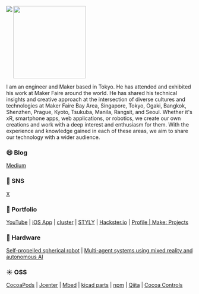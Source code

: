 <img align="left" src="https://github-readme-stats.vercel.app/api?username=tichise&count_private=true&show_icons=true" /><img src="https://github-readme-stats.vercel.app/api/top-langs/?username=tichise" height="195px" />

I am an engineer and Maker based in Tokyo. He has attended and exhibited his work at Maker Faire around the world. He has shared his technical insights and creative approach at the intersection of diverse cultures and technologies at Maker Faire Bay Area, Singapore, Tokyo, Ogaki, Bangkok, Shenzhen, Prague, Kyoto, Tsukuba, Manila, Rangsit, and Seoul. Whether it's xR, smartphone apps, web applications, or robotics, we create our own creations and work with a deep interest and enthusiasm for them. With the experience and knowledge gained in each of these areas, we aim to share our technology with a wider audience.

### 😄 Blog
[Medium](https://medium.com/tichise)

### 📍 SNS
[X](https://twitter.com/tichise)

### 🚗 Portfolio
[YouTube](https://www.youtube.com/channel/UClGPdAFB6kcgkg77eS4gyNw) | [iOS App](https://apps.apple.com/jp/developer/takuya-ichise/id306411634) | [cluster](https://cluster.mu/u/tichise) | [STYLY](https://gallery.styly.cc/artist/tichise/scenes) | [Hackster.io](https://www.hackster.io/tichise) | [Profile | Make: Projects](https://makeprojects.com/profile/tichise)

### 🤖 Hardware
[Self-propelled spherical robot](https://omicro.tokyo/2022/07/18/omicro/) | [Multi-agent systems using mixed reality and autonomous AI](https://omicro.tokyo/2022/07/17/omicro-balloid/)

### ☀️ OSS
[CocoaPods](https://cocoapods.org/owners/6707) | [Jcenter](https://bintray.com/ichise) | [Mbed](https://os.mbed.com/users/tichise/) | [kicad parts](https://github.com/tichise/kicad-parts) | [npm](https://www.npmjs.com/~tichise) | [Qiita](https://qiita.com/tichise) | [Cocoa Controls](https://www.cocoacontrols.com/authors/tichise)
